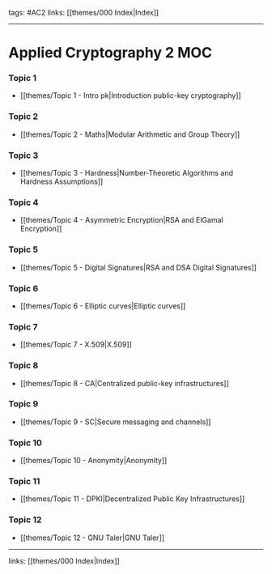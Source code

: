 tags: #AC2
links:  [[themes/000 Index|Index]]

---
# Applied Cryptography 2 MOC

### Topic 1
- [[themes/Topic 1 - Intro pk|Introduction public-key cryptography]]

### Topic 2
- [[themes/Topic 2 - Maths|Modular Arithmetic and Group Theory]]

### Topic 3
- [[themes/Topic 3 - Hardness|Number-Theoretic Algorithms and Hardness Assumptions]]

### Topic 4
- [[themes/Topic 4 - Asymmetric Encryption|RSA and ElGamal Encryption]]

### Topic 5
- [[themes/Topic 5 - Digital Signatures|RSA and DSA Digital Signatures]]

### Topic 6
- [[themes/Topic 6 - Elliptic curves|Elliptic curves]]

### Topic 7
- [[themes/Topic 7 - X.509|X.509]]

### Topic 8
- [[themes/Topic 8 - CA|Centralized public-key infrastructures]]

### Topic 9
- [[themes/Topic 9 - SC|Secure messaging and channels]]

### Topic 10
- [[themes/Topic 10 - Anonymity|Anonymity]]

### Topic 11
- [[themes/Topic 11 - DPKI|Decentralized Public Key Infrastructures]]

### Topic 12
- [[themes/Topic 12 - GNU Taler|GNU Taler]]

---
links:  [[themes/000 Index|Index]]